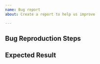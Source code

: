 ```yaml
---
name: Bug report
about: Create a report to help us improve

---
```


<!-- A clear and concise description of the bug. -->

## Bug Reproduction Steps

<!-- A clear and concise list of steps to reproduce the bug. -->

## Expected Result

<!-- A clear and concise description of the expected result. -->
